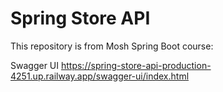 # Spring Store API 

This repository is from Mosh Spring Boot course:

Swagger UI
https://spring-store-api-production-4251.up.railway.app/swagger-ui/index.html